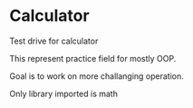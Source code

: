 # Calculator
Test drive for calculator

This represent practice field for mostly OOP.

Goal is to work on more challanging operation.

Only library imported is math
